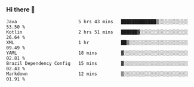 ### Hi there 👋

<!--START_SECTION:waka-->

```text
Java                       5 hrs 43 mins   █████████████▒░░░░░░░░░░░   53.50 %
Kotlin                     2 hrs 51 mins   ██████▓░░░░░░░░░░░░░░░░░░   26.64 %
XML                        1 hr            ██▒░░░░░░░░░░░░░░░░░░░░░░   09.49 %
YAML                       18 mins         ▓░░░░░░░░░░░░░░░░░░░░░░░░   02.81 %
Brazil Dependency Config   15 mins         ▓░░░░░░░░░░░░░░░░░░░░░░░░   02.43 %
Markdown                   12 mins         ▒░░░░░░░░░░░░░░░░░░░░░░░░   01.91 %
```

<!--END_SECTION:waka-->

<!--
**jerry-shao/jerry-shao** is a ✨ _special_ ✨ repository because its `README.md` (this file) appears on your GitHub profile.

Here are some ideas to get you started:

- 🔭 I’m currently working on ...
- 🌱 I’m currently learning ...
- 👯 I’m looking to collaborate on ...
- 🤔 I’m looking for help with ...
- 💬 Ask me about ...
- 📫 How to reach me: ...
- 😄 Pronouns: ...
- ⚡ Fun fact: ...
-->
